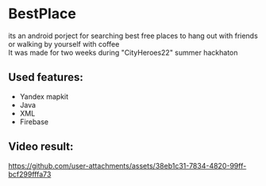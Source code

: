 # BestPlace
its an android porject for searching best free places to hang out with friends or walking by yourself with coffee</br>
It was made for two weeks during "CityHeroes22" summer hackhaton</br>
## Used features:
- Yandex mapkit</br>
- Java</br>
- XML</br>
- Firebase</br>
## Video result:


https://github.com/user-attachments/assets/38eb1c31-7834-4820-99ff-bcf299fffa73

